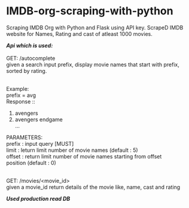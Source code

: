 # IMDB-org-scraping-with-python

Scraping IMDB Org with Python and Flask using API key. ScrapeD IMDB website for Names, Rating and cast of atleast 1000 movies.

***Api which is used:*** <br><br>
 GET: /autocomplete<br>
 given a search input prefix, display movie names that start with prefix, sorted by rating.<br><br>

 Example:<br>
 prefix = avg<br>
 Response ::<br>
 1. avengers<br>
 2. avengers endgame<br>
 ...<br>

 PARAMETERS:<br>
 prefix : input query [MUST]<br>
 limit : leturn limit number of movie names (default : 5)<br>
 offset : return limit number of movie names starting from offset<br>
position (default : 0)<br>
<br>

 GET: /movies/<movie_id><br>
 given a movie_id return details of the movie like, name, cast and rating<br>


***Used production read DB***
